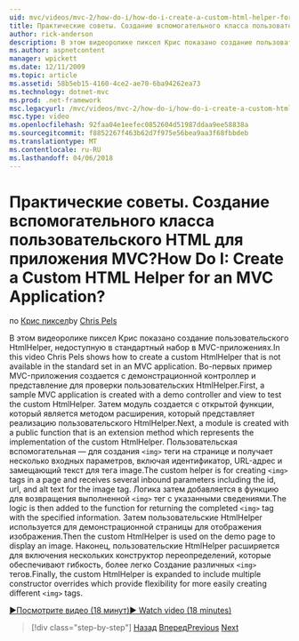 ```yaml
---
uid: mvc/videos/mvc-2/how-do-i/how-do-i-create-a-custom-html-helper-for-an-mvc-application
title: Практические советы. Создание вспомогательного класса пользовательского HTML для приложения MVC? | Документы Майкрософт
author: rick-anderson
description: В этом видеоролике пиксел Крис показано создание пользовательского HtmlHelper, недоступную в стандартный набор в MVC-приложениях. Первый пример MVC прило...
ms.author: aspnetcontent
manager: wpickett
ms.date: 12/11/2009
ms.topic: article
ms.assetid: 58b5eb15-4160-4ce2-ae70-6ba94262ea73
ms.technology: dotnet-mvc
ms.prod: .net-framework
msc.legacyurl: /mvc/videos/mvc-2/how-do-i/how-do-i-create-a-custom-html-helper-for-an-mvc-application
msc.type: video
ms.openlocfilehash: 92faa04e1eefec0852604d51987ddaa9ee58838a
ms.sourcegitcommit: f8852267f463b62d7f975e56bea9aa3f68fbbdeb
ms.translationtype: MT
ms.contentlocale: ru-RU
ms.lasthandoff: 04/06/2018
---
```

<a name="how-do-i-create-a-custom-html-helper-for-an-mvc-application"></a><span data-ttu-id="daab1-105">Практические советы. Создание вспомогательного класса пользовательского HTML для приложения MVC?</span><span class="sxs-lookup"><span data-stu-id="daab1-105">How Do I: Create a Custom HTML Helper for an MVC Application?</span></span>
====================
<span data-ttu-id="daab1-106">по [Крис пиксел](https://twitter.com/chrispels)</span><span class="sxs-lookup"><span data-stu-id="daab1-106">by [Chris Pels](https://twitter.com/chrispels)</span></span>

<span data-ttu-id="daab1-107">В этом видеоролике пиксел Крис показано создание пользовательского HtmlHelper, недоступную в стандартный набор в MVC-приложениях.</span><span class="sxs-lookup"><span data-stu-id="daab1-107">In this video Chris Pels shows how to create a custom HtmlHelper that is not available in the standard set in an MVC application.</span></span> <span data-ttu-id="daab1-108">Во-первых пример MVC-приложения создается с демонстрационной контроллер и представление для проверки пользовательских HtmlHelper.</span><span class="sxs-lookup"><span data-stu-id="daab1-108">First, a sample MVC application is created with a demo controller and view to test the custom HtmlHelper.</span></span> <span data-ttu-id="daab1-109">Затем модуль создается с открытой функции, который является методом расширения, который представляет реализацию пользовательского HtmlHelper.</span><span class="sxs-lookup"><span data-stu-id="daab1-109">Next, a module is created with a public function that is an extension method which represents the implementation of the custom HtmlHelper.</span></span> <span data-ttu-id="daab1-110">Пользовательская вспомогательная — для создания `<img>` теги на странице и получает несколько входных параметров, включая идентификатор, URL-адрес и замещающий текст для тега image.</span><span class="sxs-lookup"><span data-stu-id="daab1-110">The custom helper is for creating `<img>` tags in a page and receives several inbound parameters including the id, url, and alt text for the image tag.</span></span> <span data-ttu-id="daab1-111">Логика затем добавляется в функцию для возвращения выполненной `<img>` тег с указанными сведениями.</span><span class="sxs-lookup"><span data-stu-id="daab1-111">The logic is then added to the function for returning the completed `<img>` tag with the specified information.</span></span> <span data-ttu-id="daab1-112">Затем пользовательские HtmlHelper используется для демонстрационной страницы для отображения изображения.</span><span class="sxs-lookup"><span data-stu-id="daab1-112">Then the custom HtmlHelper is used on the demo page to display an image.</span></span> <span data-ttu-id="daab1-113">Наконец, пользовательские HtmlHelper расширяется для включения нескольких конструктор переопределений, которые обеспечивают гибкость, более легко Создание различных `<img>` тегов.</span><span class="sxs-lookup"><span data-stu-id="daab1-113">Finally, the custom HtmlHelper is expanded to include multiple constructor overrides which provide flexibility for more easily creating different `<img>` tags.</span></span>

[<span data-ttu-id="daab1-114">&#9654;Посмотрите видео (18 минут)</span><span class="sxs-lookup"><span data-stu-id="daab1-114">&#9654; Watch video (18 minutes)</span></span>](https://channel9.msdn.com/Blogs/ASP-NET-Site-Videos/how-do-i-create-a-custom-html-helper-for-an-mvc-application)

> [!div class="step-by-step"]
> <span data-ttu-id="daab1-115">[Назад](how-do-i-implement-view-models-to-manage-data-for-aspnet-mvc-views.md)
> [Вперед](how-do-i-work-with-model-binders-in-an-mvc-application.md)</span><span class="sxs-lookup"><span data-stu-id="daab1-115">[Previous](how-do-i-implement-view-models-to-manage-data-for-aspnet-mvc-views.md)
[Next](how-do-i-work-with-model-binders-in-an-mvc-application.md)</span></span>
